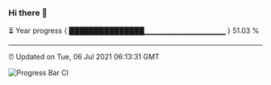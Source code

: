### Hi there 👋

⏳ Year progress { ███████████████▁▁▁▁▁▁▁▁▁▁▁▁▁▁▁ } 51.03 %

---

⏰ Updated on Tue, 06 Jul 2021 06:13:31 GMT

![Progress Bar CI](https://github.com/liununu/liununu/workflows/Progress%20Bar%20CI/badge.svg)
